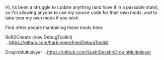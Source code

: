 Hi, its been a struggle to update anything (and have it in a passable state), so I'm allowing anyone to use my source code for their own mods, and to take over my own mods if you wish

Find other people mantaining these mods here:

RoR2Cheats (now DebugToolkit)
...https://github.com/harbingerofme/DebugToolkit
  
DropInMultiplayer
...https://github.com/SushiDevshi/DropInMultiplayer
